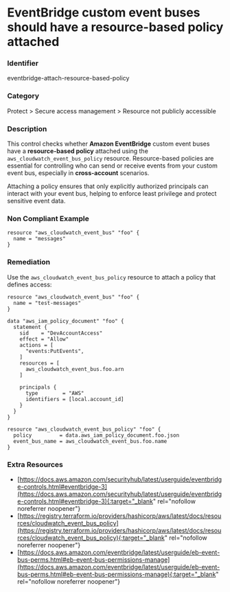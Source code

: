 # EventBridge custom event buses should have a resource-based policy attached

### Identifier

eventbridge-attach-resource-based-policy

### Category

Protect > Secure access management > Resource not publicly accessible

### Description

This control checks whether **Amazon EventBridge** custom event buses have a **resource-based policy** attached using the `aws_cloudwatch_event_bus_policy` resource. Resource-based policies are essential for controlling who can send or receive events from your custom event bus, especially in **cross-account** scenarios.

Attaching a policy ensures that only explicitly authorized principals can interact with your event bus, helping to enforce least privilege and protect sensitive event data.

### Non Compliant Example

``` hcl
resource "aws_cloudwatch_event_bus" "foo" {
  name = "messages"
}
```

### Remediation

Use the `aws_cloudwatch_event_bus_policy` resource to attach a policy that defines access:

``` hcl
resource "aws_cloudwatch_event_bus" "foo" {
  name = "test-messages"
}

data "aws_iam_policy_document" "foo" {
  statement {
    sid    = "DevAccountAccess"
    effect = "Allow"
    actions = [
      "events:PutEvents",
    ]
    resources = [
      aws_cloudwatch_event_bus.foo.arn
    ]

    principals {
      type        = "AWS"
      identifiers = [local.account_id]
    }
  }
}

resource "aws_cloudwatch_event_bus_policy" "foo" {
  policy         = data.aws_iam_policy_document.foo.json
  event_bus_name = aws_cloudwatch_event_bus.foo.name
}
```

### Extra Resources

- [https://docs.aws.amazon.com/securityhub/latest/userguide/eventbridge-controls.html#eventbridge-3](https://docs.aws.amazon.com/securityhub/latest/userguide/eventbridge-controls.html#eventbridge-3){:target="_blank" rel="nofollow noreferrer noopener"}
- [https://registry.terraform.io/providers/hashicorp/aws/latest/docs/resources/cloudwatch_event_bus_policy](https://registry.terraform.io/providers/hashicorp/aws/latest/docs/resources/cloudwatch_event_bus_policy){:target="_blank" rel="nofollow noreferrer noopener"}
- [https://docs.aws.amazon.com/eventbridge/latest/userguide/eb-event-bus-perms.html#eb-event-bus-permissions-manage](https://docs.aws.amazon.com/eventbridge/latest/userguide/eb-event-bus-perms.html#eb-event-bus-permissions-manage){:target="_blank" rel="nofollow noreferrer noopener"}
